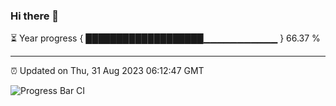 ### Hi there 👋

⏳ Year progress { ███████████████████▁▁▁▁▁▁▁▁▁▁▁ } 66.37 %

---

⏰ Updated on Thu, 31 Aug 2023 06:12:47 GMT

![Progress Bar CI](https://github.com/liununu/liununu/workflows/Progress%20Bar%20CI/badge.svg)
